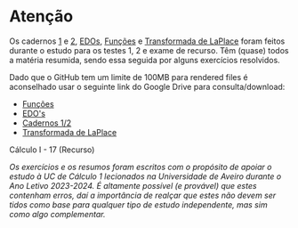 # Atenção 

Os cadernos [1](https://github.com/tfdmendes/curso/blob/main/1ano/1semestre/Calculo%20I/Apontamentos/Cadernos/C1%20caderno1.pdf) e [2](https://github.com/tfdmendes/curso/blob/main/1ano/1semestre/Calculo%20I/Apontamentos/Cadernos/C1%20caderno2.pdf), [EDOs](https://github.com/tfdmendes/curso/blob/main/1ano/1semestre/Calculo%20I/Apontamentos/Cadernos/EDOs.pdf),
[Funções](https://github.com/tfdmendes/curso/blob/main/1ano/1semestre/Calculo%20I/Apontamentos/Cadernos/Fun%C3%A7%C3%B5es.pdf) e [Transformada de LaPlace](https://github.com/tfdmendes/curso/blob/main/1ano/1semestre/Calculo%20I/Apontamentos/Cadernos/Transformada%20de%20LaPlace.pdf)
foram feitos durante o estudo para os testes 1, 2 e exame de recurso. Têm (quase) todos a matéria resumida, sendo essa seguida por alguns exercícios resolvidos.

Dado que o GitHub tem um limite de 100MB para rendered files é aconselhado usar o seguinte link do Google Drive para consulta/download:
- [Funções](https://drive.google.com/file/d/1Ib410toMdcy4frj4CN0h-yeNivubEAht/view?usp=sharing)
- [EDO's](https://drive.google.com/file/d/1UHwvcP2C34EOMeYJk9-nFo5tmnRH9d8J/view?usp=sharing)
- [Cadernos 1/2](https://drive.google.com/file/d/1qBTCx-dteBICtaI8kGEq5j2J6ppw5BmY/view?usp=sharing)
- [Transformada de LaPlace](https://drive.google.com/file/d/14EYqn2CSsF2v9oeXoFuiolj1vICWfVEP/view?usp=sharing)

Cálculo I - 17 (Recurso)

*Os exercícios e os resumos foram escritos com o propósito de apoiar o estudo à UC de Cálculo 1 lecionados na Universidade de Aveiro durante o Ano Letivo 2023-2024. É altamente possível (e provável) que estes contenham erros, daí a importância de realçar que estes não devem ser tidos como base para qualquer tipo de estudo independente, mas sim como algo complementar.*
